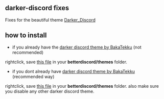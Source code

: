 ## darker-discord fixes

Fixes for the beautiful theme [Darker_Discord](https://github.com/BakaTekku/Darker_Discord)

## how to install 

* if you already have the [darker discord theme by BakaTekku](https://github.com/BakaTekku/Darker_Discord) (not recommended)

rightclick, save [this file](https://raw.githubusercontent.com/lollilol/darker-discord-fixes/master/fixes_autotheme.css) in your **betterdiscord/themes** folder.


* if you dont already have [darker discord theme by BakaTekku](https://github.com/BakaTekku/Darker_Discord) (recommended way)

rightclick, save [this file](https://raw.githubusercontent.com/lollilol/darker-discord-fixes/master/full_autotheme.css) in your **betterdiscord/themes** folder.
also make sure you disable any other darker discord theme.